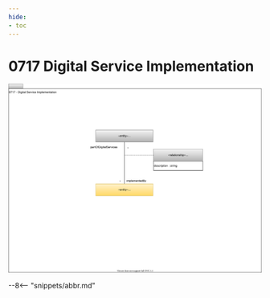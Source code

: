 ```yaml
---
hide:
- toc
---
```


<!-- SPDX-License-Identifier: CC-BY-4.0 -->
<!-- Copyright Contributors to the ODPi Egeria project 2020. -->


# 0717 Digital Service Implementation


![UML](0717-Digital-Service-Implementation.svg)


--8<-- "snippets/abbr.md"